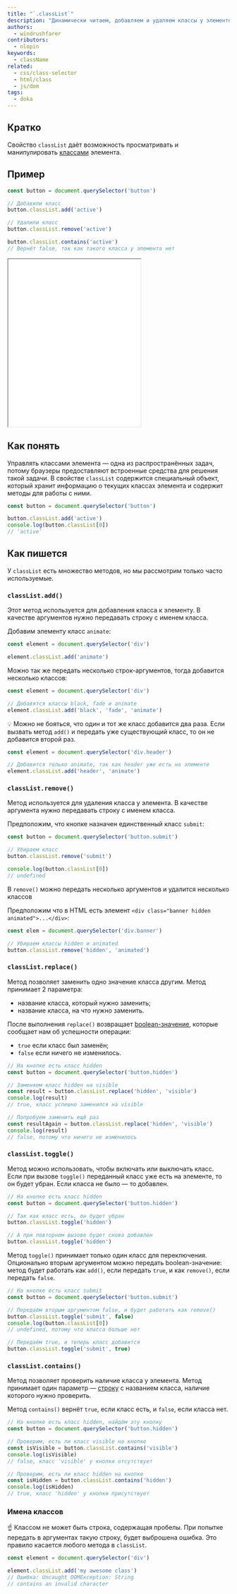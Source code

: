 ```yaml
---
title: "`.classList`"
description: "Динамически читаем, добавляем и удаляем классы у элементов."
authors:
  - windrushfarer
contributors:
  - nlopin
keywords:
  - className
related:
  - css/class-selector
  - html/class
  - js/dom
tags:
  - doka
---
```


## Кратко

Свойство `classList` даёт возможность просматривать и манипулировать [классами](/html/class/) элемента.

## Пример

```js
const button = document.querySelector('button')

// Добавили класс
button.classList.add('active')

// Удалили класс
button.classList.remove('active')

button.classList.contains('active')
// Вернёт false, так как такого класса у элемента нет
```

<iframe title="Как работает .classList" src="demos/Windrushfarer-BaLREeZ/" height="380"></iframe>

## Как понять

Управлять классами элемента — одна из распространённых задач, потому браузеры предоставляют встроенные средства для решения такой задачи. В свойстве `classList` содержится специальный объект, который хранит информацию о текущих классах элемента и содержит методы для работы с ними.

```js
const button = document.querySelector('button')

button.classList.add('active')
console.log(button.classList[0])
// 'active'
```

## Как пишется

У `classList` есть множество методов, но мы рассмотрим только часто используемые.

### `classList.add()`

Этот метод используется для добавления класса к элементу. В качестве аргументов нужно передавать строку с именем класса.

Добавим элементу класс `animate`:

```js
const element = document.querySelector('div')

element.classList.add('animate')
```

Можно так же передать несколько строк-аргументов, тогда добавится несколько классов:

```js
const element = document.querySelector('div')

// Добавятся классы black, fade и animate
element.classList.add('black', 'fade', 'animate')
```

<aside>

💡 Можно не бояться, что один и тот же класс добавится два раза. Если вызвать метод `add()` и передать уже существующий класс, то он не добавится второй раз.

</aside>

```js
const element = document.querySelector('div.header')

// Добавится только animate, так как header уже есть на элементе
element.classList.add('header', 'animate')
```

### `classList.remove()`

Метод используется для удаления класса у элемента. В качестве аргумента нужно передавать строку с именем класса.

Предположим, что кнопке назначен единственный класс `submit`:

```js
const button = document.querySelector('button.submit')

// Убираем класс
button.classList.remove('submit')

console.log(button.classList[0])
// undefined
```

В `remove()` можно передать несколько аргументов и удалится несколько классов

Предположим что в HTML есть элемент `<div class="banner hidden animated">...</div>`:

```js
const elem = document.querySelector('div.banner')

// Убираем классы hidden и animated
button.classList.remove('hidden', 'animated')
```

### `classList.replace()`

Метод позволяет заменить одно значение класса другим. Метод принимает 2 параметра:

- название класса, который нужно заменить;
- название класса, на что нужно заменить.

После выполнения `replace()` возвращает [boolean-значение](/js/boolean/), которые сообщает нам об успешности операции:

- `true` если класс был заменён;
- `false` если ничего не изменилось.

```js
// На кнопке есть класс hidden
const button = document.querySelector('button.hidden')

// Заменяем класс hidden на visible
const result = button.classList.replace('hidden', 'visible')
console.log(result)
// true, класс успешно заменился на visible

// Попробуем заменить ещё раз
const resultAgain = button.classList.replace('hidden', 'visible')
console.log(result)
// false, потому что ничего не изменилось
```

### `classList.toggle()`

Метод можно использовать, чтобы включать или выключать класс. Если при вызове `toggle()` переданный класс уже есть на элементе, то он будет убран. Если класса не было — то добавлен.

```js
// На кнопке есть класс hidden
const button = document.querySelector('button.hidden')

// Так как класс есть, он будет убран
button.classList.toggle('hidden')

// А при повторном вызове будет снова добавлен
button.classList.toggle('hidden')
```

Метод `toggle()` принимает только один класс для переключения. Опционально вторым аргументом можно передать boolean-значение: метод будет работать как `add()`, если передать `true`, и как `remove()`, если передать `false`.

```js
// На кнопке есть класс submit
const button = document.querySelector('button.submit')

// Передаём вторым аргументом false, и будет работать как remove()
button.classList.toggle('submit', false)
console.log(button.classList[0])
// undefined, потому что класса больше нет

// Передаём true, и теперь класс добавится
button.classList.toggle('submit', true)
```

### `classList.contains()`

Метод позволяет проверить наличие класса у элемента. Метод принимает один параметр — [строку](/js/string/) с названием класса, наличие которого нужно проверить.

Метод `contains()` вернёт `true`, если класс есть, и `false`, если класса нет.

```js
// На кнопке есть класс hidden, найдём эту кнопку
const button = document.querySelector('button.hidden')

// Проверим, есть ли класс visible на кнопке
const isVisible = button.classList.contains('visible')
console.log(isVisible)
// false, класс 'visible' у кнопки отсутствует

// Проверим, есть ли класс hidden на кнопке
const isHidden = button.classList.contains('hidden')
console.log(isHidden)
// true, класс 'hidden' у кнопки присутствует
```

### Имена классов

<aside>

☝️ Классом не может быть строка, содержащая пробелы. При попытке передать в аргументах такую строку, будет выброшена ошибка. Это правило касается любого метода в `classList`.

</aside>

```js
const element = document.querySelector('div')

element.classList.add('my awesome class')
// Ошибка: Uncaught DOMException: String
// contains an invalid character
```
